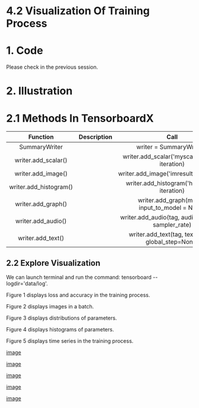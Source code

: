# 4.2 Visualization Of Training Process

# 1. Code

Please check in the previous session.

# 2. Illustration

# 2.1 Methods In TensorboardX

| Function | Description | Call |
| :---: | :---: | :---: |
| SummaryWriter | | writer = SummaryWriter() |
| writer.add_scalar() | | writer.add_scalar('myscalar', value, iteration) | 
| writer.add_image() | | writer.add_image('imresult',x,iteration) |
| writer.add_histogram() | | writer.add_histogram('hist',array, iteration) |
| writer.add_graph() | | writer.add_graph(model, input_to_model = None) |
| writer.add_audio() | | writer.add_audio(tag, audio, iteration, sampler_rate) |
| writer.add_text() | | writer.add_text(tag, text_string, global_step=None) |


## 2.2 Explore Visualization

We can launch terminal and run the command: tensorboard --logdir='data/log'.

Figure 1 displays loss and accuracy in the training process.

Figure 2 displays images in a batch.

Figure 3 displays distributions of parameters.

Figure 4 displays histograms of parameters.

Figure 5 displays time series in the training process.

[image](Images/4_1_1_Visualization-of-training-process-using-tensorboardX-1.jpg)

[image](Images/4_1_2_Visualization-of-training-process-using-tensorboardX-2.jpg)

[image](Images/4_1_3_Visualization-of-training-process-using-tensorboardX-3.jpg)

[image](Images/4_1_4_Visualization-of-training-process-using-tensorboardX-4.jpg)

[image](Images/4_1_5_Visualization-of-training-process-using-tensorboardX-5.jpg)


